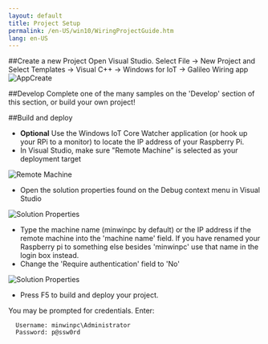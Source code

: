 ```yaml
---
layout: default
title: Project Setup
permalink: /en-US/win10/WiringProjectGuide.htm
lang: en-US
---
```



##Create a new Project
Open Visual Studio. Select File -> New Project and Select Templates -> Visual C++ -> Windows for IoT -> Galileo Wiring app
![AppCreate]({{site.baseurl}}/images/rpi2_wiring/appcreate.png)


##Develop
Complete one of the many samples on the 'Develop' section of this section, or build your own project!

##Build and deploy

- **Optional** Use the Windows IoT Core Watcher application (or hook up your RPi to a monitor) to locate the IP address of your Raspberry Pi.
- In Visual Studio, make sure "Remote Machine" is selected as your deployment target

![Remote Machine]({{site.baseurl}}/images/rpi2_wiring/wiringapp_remotemachine.png)

- Open the solution properties found on the Debug context menu in Visual Studio

![Solution Properties]({{site.baseurl}}/images/rpi2_wiring/wiringapp_properties.png)

- Type the machine name (minwinpc by default) or the IP address if the remote machine into the 'machine name' field. If you have renamed your Raspberry pi to something else besides 'minwinpc' use that name in the login box instead.
- Change the 'Require authentication' field to 'No'

![Solution Properties]({{site.baseurl}}/images/rpi2_wiring/wiringapp_properties2.png)


- Press F5 to build and deploy your project.

You may be prompted for credentials. Enter:

~~~
  Username: minwinpc\Administrator
  Password: p@ssw0rd
~~~
